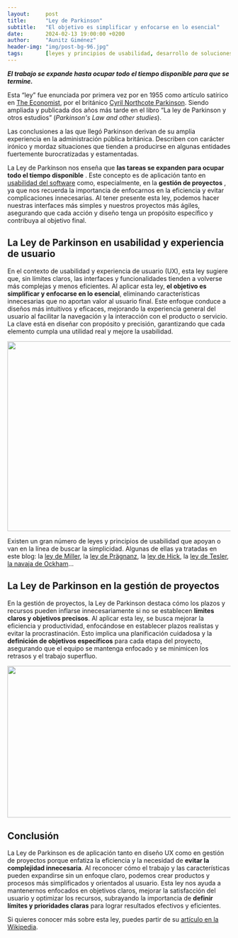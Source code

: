 ```yaml
---
layout:     post
title:      "Ley de Parkinson"
subtitle:   "El objetivo es simplificar y enfocarse en lo esencial"
date:       2024-02-13 19:00:00 +0200
author:     "Aunitz Giménez"
header-img: "img/post-bg-96.jpg"
tags:       [leyes y principios de usabilidad, desarrollo de soluciones digitales]
---
```


<p><strong><em>El trabajo se expande hasta ocupar todo el tiempo disponible para que se termine.</em></strong></p>

<p>Esta “ley” fue enunciada por primera vez por en 1955 como artículo satírico en <a href="https://www.economist.com/news/1955/11/19/parkinsons-law" target="_blank" rel="noopener noreferrer">The Economist</a>, por el británico <a href="https://es.wikipedia.org/wiki/Cyril_Northcote_Parkinson" target="_blank" rel="noopener noreferrer">Cyril Northcote Parkinson</a>. Siendo ampliada y publicada dos años más tarde en el libro “La ley de Parkinson y otros estudios” (<em>Parkinson's Law and other studies</em>).</p>

<p>Las conclusiones a las que llegó Parkinson derivan de su amplia experiencia en la administración pública británica. Describen con carácter irónico y mordaz situaciones que tienden a producirse en algunas entidades fuertemente burocratizadas y estamentadas.</p>

<p>La Ley de Parkinson nos enseña que <strong>las tareas se expanden para ocupar todo el tiempo disponible</strong> . Este concepto es de aplicación tanto en <a href="{{ site.baseurl }}{% post_url 2022-10-10-que-es-la-usabilidad-de-una-aplicacion %}">usabilidad del software</a> como, especialmente, en la <strong>gestión de proyectos</strong> , ya que nos recuerda la importancia de enfocarnos en la eficiencia y evitar complicaciones innecesarias. Al tener presente esta ley, podemos hacer nuestras interfaces más simples y nuestros proyectos más ágiles, asegurando que cada acción y diseño tenga un propósito específico y contribuya al objetivo final.</p>

<h2>La Ley de Parkinson en usabilidad y experiencia de usuario</h2>

<p>En el contexto de usabilidad y experiencia de usuario (UX), esta ley sugiere que, sin límites claros, las interfaces y funcionalidades tienden a volverse más complejas y menos eficientes. Al aplicar esta ley, <strong>el objetivo es simplificar y enfocarse en lo esencial</strong>, eliminando características innecesarias que no aportan valor al usuario final. Este enfoque conduce a diseños más intuitivos y eficaces, mejorando la experiencia general del usuario al facilitar la navegación y la interacción con el producto o servicio. La clave está en diseñar con propósito y precisión, garantizando que cada elemento cumpla una utilidad real y mejore la usabilidad.</p>

<p><img src="{{ site.baseurl }}/img/ley-02-ley-de-hick.png" loading="lazy" alt="" width="724" height="428"></p>

<p>Existen un gran número de leyes y principios de usabilidad que apoyan o van en la línea de buscar la simplicidad. Algunas de ellas ya tratadas en este blog: la <a href="{{ site.baseurl }}{% post_url 2018-01-22-ley-05-ley-de-miller %}">ley de Miller</a>, la <a href="{{ site.baseurl }}{% post_url 2018-01-22-ley-04-ley-de-pragnanz %}">ley de Prägnanz</a>, la <a href="{{ site.baseurl }}{% post_url 2018-01-21-ley-02-ley-de-hick %}">ley de Hick</a>, la <a href="{{ site.baseurl }}{% post_url 2018-01-23-ley-08-ley-de-tesler %}">ley de Tesler</a>, <a href="{{ site.baseurl }}{% post_url 2020-09-13-la-navaja-de-ockham %}">la navaja de Ockham</a>…</p>

<h2>La Ley de Parkinson en la gestión de proyectos</h2>

<p>En la gestión de proyectos, la Ley de Parkinson destaca cómo los plazos y recursos pueden inflarse innecesariamente si no se establecen <strong>límites claros y objetivos precisos</strong>. Al aplicar esta ley, se busca mejorar la eficiencia y productividad, enfocándose en establecer plazos realistas y evitar la procrastinación. Esto implica una planificación cuidadosa y la <strong>definición de objetivos específicos</strong> para cada etapa del proyecto, asegurando que el equipo se mantenga enfocado y se minimicen los retrasos y el trabajo superfluo.</p>

<p><img src="{{ site.baseurl }}/img/ley-de-parkinson.png" loading="lazy" alt="" width="650" height="342"></p>

<h2>Conclusión</h2>

<p>La Ley de Parkinson es de aplicación tanto en diseño UX como en gestión de proyectos porque enfatiza la eficiencia y la necesidad de <strong>evitar la complejidad innecesaria</strong>. Al reconocer cómo el trabajo y las características pueden expandirse sin un enfoque claro, podemos crear productos y procesos más simplificados y orientados al usuario. Esta ley nos ayuda a mantenernos enfocados en objetivos claros, mejorar la satisfacción del usuario y optimizar los recursos, subrayando la importancia de <strong>definir límites y prioridades claras</strong> para lograr resultados efectivos y eficientes.</p>

<p>Si quieres conocer más sobre esta ley, puedes partir de su <a href="https://es.wikipedia.org/wiki/Ley_de_Parkinson" target="_blank" rel="noopener noreferrer">artículo en la Wikipedia</a>.</p>